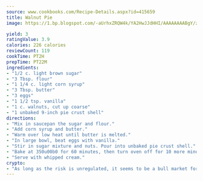 ```yaml
---
source: www.cookbooks.com/Recipe-Details.aspx?id=415659
title: Walnut Pie
image: https://1.bp.blogspot.com/-aUrhxZRQW4k/YA2HwJJdHHI/AAAAAAAABgY/z2R8OXCxqDoBQtRn-q-fHG8g9_G4G1HBwCLcBGAsYHQ/s320/13.png

yield: 3
ratingValue: 3.9
calories: 226 calories
reviewCount: 119
cookTime: PT2H
prepTime: PT22M
ingredients:
- "1/2 c. light brown sugar"
- "3 Tbsp. flour"
- "1 1/4 c. light corn syrup"
- "3 Tbsp. butter"
- "3 eggs"
- "1 1/2 tsp. vanilla"
- "1 c. walnuts, cut up coarse"
- "1 unbaked 9-inch pie crust shell"
directions:
- "Mix in saucepan the sugar and flour."
- "Add corn syrup and butter."
- "Warm over low heat until butter is melted."
- "In large bowl, beat eggs with vanilla."
- "Stir in sugar mixture and nuts. Pour into unbaked pie crust shell."
- "Bake at 350u00b0 for 60 minutes, then turn oven off for 10 more minutes."
- "Serve with whipped cream."
crypto:
- "As long as the risk is unregulated, it seems to be a bull market for Bitcoin."
---
```

